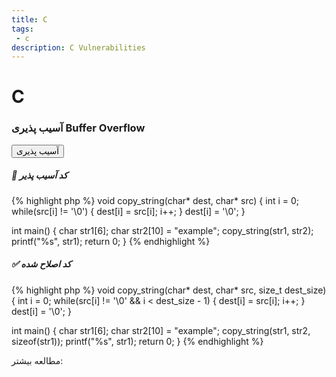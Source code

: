 ```yaml
---
title: C
tags: 
 - c
description: C Vulnerabilities
---
```


# C

### آسیب پذیری Buffer Overflow

<button class="btn btn-danger">آسیب پذیری</button>




##### 🐞 کد آسیب پذیر

{% highlight php %}
void copy_string(char* dest, char* src) {
  int i = 0;
  while(src[i] != '\0') {
    dest[i] = src[i];
    i++;
  }
  dest[i] = '\0';
}

int main() {
  char str1[6];
  char str2[10] = "example";
  copy_string(str1, str2);
  printf("%s", str1);
  return 0;
}
{% endhighlight %}



##### ✅ کد اصلاح شده 


{% highlight php %}
void copy_string(char* dest, char* src, size_t dest_size) {
  int i = 0;
  while(src[i] != '\0' && i < dest_size - 1) {
    dest[i] = src[i];
    i++;
  }
  dest[i] = '\0';
}

int main() {
  char str1[6];
  char str2[10] = "example";
  copy_string(str1, str2, sizeof(str1));
  printf("%s", str1);
  return 0;
}
{% endhighlight %}




مطالعه بیشتر:
<a href="#"></a>



